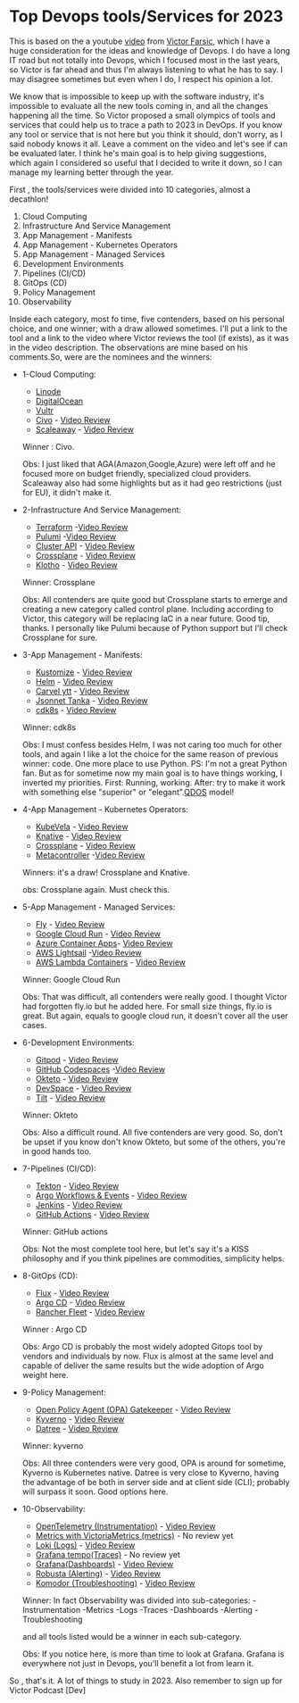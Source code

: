 # Top Devops tools/Services for 2023

This is based on the a youtube [video](https://youtu.be/-zKYT2I_WhE) from [Victor Farsic](https://twitter.com/vfarcic), which I have a huge consideration for the ideas and knowledge of Devops. I do have a long IT road but not totally into Devops, which I focused most in the last years, so Victor is far ahead and thus I'm always listening to what he has to say. I may disagree sometimes but even when I do, I respect his opinion a lot.

We know that is impossible to keep up with the software industry, it's impossible to evaluate all the new tools coming in, and all the changes happening all the time. So Victor proposed a small olympics of tools and services that could help us to trace a path to 2023 in DevOps. If you know any tool or service that is not here but you think it should, don't worry, as I said nobody knows it all. Leave a comment on the video and let's see if can be evaluated later. I think he's main goal is to help giving suggestions, which again I considered so useful that I decided to write it down, so I can manage my learning better through the year. 

First , the tools/services were divided into 10 categories, almost a decathlon!

 1. Cloud Computing
 2. Infrastructure And Service Management
 3. App Management - Manifests
 4. App Management - Kubernetes Operators
 5. App Management - Managed Services
 6. Development Environments
 7. Pipelines (CI/CD)
 8. GitOps (CD)
 9. Policy Management
 10. Observability

 Inside each category, most fo time, five contenders, based on his personal choice, and one winner; with a draw allowed sometimes. I'll put a link to the tool and a link to the video where Victor reviews the tool (if exists), as it was in the video description. The observations are mine based on his comments.So, were are the nominees and the winners:
  
* 1-Cloud Computing:

    * [Linode](https://linode.com)  
    * [DigitalOcean](https://digitalocean.com) 
    * [Vultr](https://vultur.com) 
    * [Civo](https://civo.com) - [Video Review](https://www.youtube.com/watch?v=SwOIlzXLIw4&t=0s)
    * [Scaleaway](https://scaleaway.com) - [Video Review](https://www.youtube.com/watch?v=VlBiLFaSi7Y&t=0s)

    Winner : Civo. 
    
    Obs: I just liked that AGA(Amazon,Google,Azure) were left off and he focused more on budget friendly, specialized cloud providers. Scaleaway also had some highlights but as it had geo restrictions (just for EU), it didn't make it. 
    
* 2-Infrastructure And Service Management:

    * [Terraform](https://terraform.io) -[Video Review](https://www.youtube.com/watch?v=RaoKcJGchKM&t=0s)
    * [Pulumi](https://Pulumi.com) -[Video Review](https://www.youtube.com/watch?v=oE3BUi_N0qc&t=0s)
    * [Cluster API](https://cluster-api.sigs.k8.io) - [Video Review](https://www.youtube.com/watch?v=8yUDUhZ6ako&t=0s)
    * [Crossplane](https://crossplane.io) - [Video Review](https://www.youtube.com/watch?v=n8KjVmuHm7A&t=0s)
    * [Klotho](https://klo.dev) - [Video Review](https://www.youtube.com/watch?v=1xVU8CZIJeU&t=0s)

    Winner: Crossplane
    
    Obs: All contenders are quite good but Crossplane starts to emerge and creating a new category called control plane. Including according to Victor, this category will be replacing IaC in a near future. Good tip, thanks. I personally like Pulumi because of Python support but I'll check Crossplane for sure.

* 3-App Management - Manifests:

    * [Kustomize](https://kustomize.io) - [Video Review](https://www.youtube.com/watch?v=Twtbg6LFnAg&t=0s)
    * [Helm](https://helm.sh) - [Video Review](https://www.youtube.com/watch?v=ZMFYSm0ldQ0&t=0s)
    * [Carvel ytt](https://carvel.dev) - [Video Review](https://www.youtube.com/watch?v=DLnXkH2keNg&t=0s)
    * [Jsonnet Tanka](https://tanka.dev) - [Video Review](https://www.youtube.com/watch?v=-qpcsUXElYc&t=0s)
    * [cdk8s](https://cdk8s.io) - [Video Review](https://www.youtube.com/watch?v=F2DKtax0NLU&t=0s)

    Winner: cdk8s

    Obs: I must confess besides Helm, I was not caring too much for other tools, and again I like a lot the choice for the same reason of previous winner: code. One more place to use Python. PS: I'm not a great Python fan. But as for sometime now my main goal is to have things working, I inverted my priorities. First: Running, working. After: try to make it work with something else "superior" or "elegant".[QDOS](https://youtu.be/R2Qh0O3Dt10) model!
    
* 4-App Management - Kubernetes Operators:
    
    * [KubeVela](https://kubevel.io) - [Video Review](https://www.youtube.com/watch?v=2CBu6sOTtwk&t=0s)
    * [Knative](https://knative.dev) - [Video Review](https://www.youtube.com/watch?v=8vrLEbwSu7U&t=0s)
    * [Crossplane](https://crossplane.io) - [Video Review](https://www.youtube.com/watch?v=n8KjVmuHm7A&t=0s)
    * [Metacontroller](https://metacontroller.github.io/metacontroller/) -[Video Review](https://www.youtube.com/watch?v=3xkLYOpXy2U&t=0s)

    Winners: it's a draw! Crossplane and Knative. 
    
    obs: Crossplane again. Must check this.  

* 5-App Management - Managed Services:
    
    * [Fly](https://fly.io) - [Video Review](https://www.youtube.com/watch?v=tuPmhciyfIA&t=0s)
    * [Google Cloud Run](https://cloud.google.com/run) - [Video Review](https://www.youtube.com/watch?v=Jq8MY1ZGjno&t=0s)
    * [Azure Container Apps](https://learn.microsoft.com/en-us/azure/container-apps/overview)- [Video Review](https://www.youtube.com/watch?v=iV7WrsxExdY&t=0s)
    * [AWS Lightsail](https://aws.amazon.com/lightsail) -[Video Review](https://www.youtube.com/watch?v=CWXrW2rgego&t=0s)
    * [AWS Lambda Containers](https://aws.amazon.com/lambda) - [Video Review](https://www.youtube.com/watch?v=DsQbBVr-GwU&t=0s)

    Winner: Google Cloud Run 
    
    Obs: That was difficult, all contenders were really good. I thought Victor had forgotten fly.io but he added here. For small size things, fly.io is great. But again, equals to google cloud run, it doesn't cover all the user cases.
    
* 6-Development Environments:

    * [Gitpod](https://gitpod.io) - [Video Review](https://www.youtube.com/watch?v=QV1fYt-7SLU&t=0s)
    * [GitHub Codespaces](https://github.com/features/codespaces) -[Video Review](https://www.youtube.com/watch?v=tSQJwGcHsGY&t=0s)
    * [Okteto](https://okteto.com) - [Video Review](https://www.youtube.com/watch?v=RTo9Pvo_yiY&t=0s)
    * [DevSpace](https://devspace.sh) - [Video Review](https://www.youtube.com/watch?v=nQly_CEjJc4&t=0s)
    * [Tilt](https://tilt.dev) - [Video Review](https://www.youtube.com/watch?v=fkODRlobR9I&t=0s)

    Winner: Okteto

    Obs: Also a difficult round. All five contenders are very good. So, don't be upset if you know don't know Okteto, but some of the others, you're in good hands too.

* 7-Pipelines (CI/CD):

    * [Tekton](https://tekton.dev) - [Video Review](https://www.youtube.com/watch?v=7mvrpxz_BfE&t=0s)
    * [Argo Workflows & Events](https://argoproj.github.io/workflows) - [Video Review](https://www.youtube.com/watch?v=UMaivwrAyTA&t=0s)
    * [Jenkins](https://jenkins.io) - [Video Review](https://www.youtube.com/watch?v=2Kc3fUJANAc&t=0s)
    * [GitHub Actions](https://github.com/features/actions) - [Video Review](https://www.youtube.com/watch?v=eZcAvTb0rbA&t=0s)
    
    Winner: GitHub actions

    Obs: Not the most complete tool here, but let's say it's a KISS philosophy and if you think pipelines are commodities, simplicity helps. 


* 8-GitOps (CD):
    
    * [Flux](https://fluxcd.io) - [Video Review](https://www.youtube.com/watch?v=R6OeIgb7lUI&t=0s)
    * [Argo CD](https://argoproj.github.io/cd) - [Video Review](https://www.youtube.com/watch?v=vpWQeoaiRM4&t=0s)
    * [Rancher Fleet](https://fleet.rancher.io) - [Video Review](https://www.youtube.com/watch?v=rIH_2CUXmwM&t=0s)

    Winner : Argo CD

    Obs: Argo CD is probably the most widely adopted Gitops tool by vendors and individuals by now. Flux is almost at the same level and capable of deliver the same results but the wide adoption of Argo weight here.   
    
* 9-Policy Management:

    * [Open Policy Agent (OPA) Gatekeeper](https://open-policy-agent.github.io/gatekeeper/) - [Video Review](https://www.youtube.com/watch?v=14lGc7xMAe4&t=0s)
    * [Kyverno](https://kyverno.io) - [Video Review](https://www.youtube.com/watch?v=DREjzfTzNpA&t=0s)
    * [Datree](https://datree.io) - [Video Review](https://www.youtube.com/watch?v=3jZTqCETW2w&t=0s)

    Winner: kyverno

    Obs: All three contenders were very good, OPA is around for sometime, Kyverno is Kubernetes native. Datree is very close to Kyverno, having the advantage of be both in server side and at client side (CLI); probably will surpass it soon. Good options here.   

* 10-Observability:

    * [OpenTelemetry (Instrumentation)](https://opentelemetry.io) - [Video Review](https://www.youtube.com/watch?v=oe5YYh9mhzw&t=0s)
    * [Metrics with VictoriaMetrics (metrics)](https://victoriametrics.com) - No review yet
    * [Loki (Logs)](https://grafana.com/oss/loki) - [Video Review](https://www.youtube.com/watch?v=XR_yWlOEGiA&t=0s)
    * [Grafana tempo(Traces)](https://grafana.com/oss/tempo) - No review yet
    * [Grafana(Dashboards)](https://grafana.com/oss/grafana) - [Video Review](https://www.youtube.com/watch?v=XR_yWlOEGiA&t=0s)
    * [Robusta (Alerting)](https://robusta.dev) - [Video Review](https://www.youtube.com/watch?v=2P76WVVua8w&t=0s)
    * [Komodor (Troubleshooting)](https://komodor.com) - [Video Review](https://www.youtube.com/watch?v=GNPS0sAajQ0&t=0s)

    Winner: In fact Observability was divided into sub-categories:
        -Instrumentation
        -Metrics
        -Logs
        -Traces
        -Dashboards
        -Alerting
        -Troubleshooting
    
    and all tools listed would be a winner in each sub-category. 
    
    Obs: If you notice here, is more than time to look at Grafana. Grafana is everywhere not just in Devops, you'll benefit a lot from learn it. 


So , that's it. A lot of things to study in 2023. Also remember to sign up for Victor Podcast [Dev]

